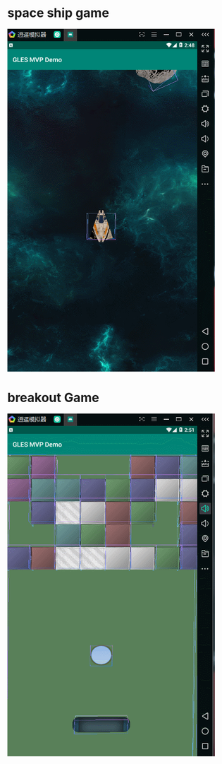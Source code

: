 # space ship game
![Avater](assets/gif/spaceShip.gif)
# breakout Game
![Avater](assets/gif/breakoutGame.gif)